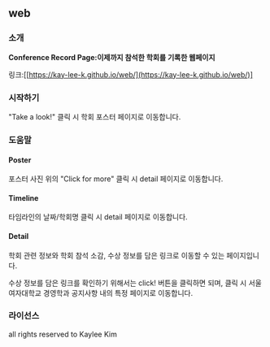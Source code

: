 ## web


### 소개
**Conference Record Page:이제까지 참석한 학회를 기록한 웹페이지** 

링크:[[https://kay-lee-k.github.io/web/](https://kay-lee-k.github.io/web/)]


### 시작하기
"Take a look!" 클릭 시 학회 포스터 페이지로 이동합니다.


### 도움말
#### Poster
포스터 사진 위의 "Click for more" 클릭 시 detail 페이지로 이동합니다.
#### Timeline
타임라인의 날짜/학회명 클릭 시 detail 페이지로 이동합니다.
#### Detail
학회 관련 정보와 학회 참석 소감, 수상 정보를 담은 링크로 이동할 수 있는 페이지입니다.

수상 정보를 담은 링크를 확인하기 위해서는 click! 버튼을 클릭하면 되며, 클릭 시 서울여자대학교 경영학과 공지사항 내의 특정 페이지로 이동합니다.


### 라이선스
all rights reserved to Kaylee Kim
